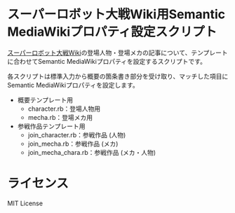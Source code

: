 # スーパーロボット大戦Wiki用Semantic MediaWikiプロパティ設定スクリプト

[スーパーロボット大戦Wiki](https://srw.wiki.cre.jp/wiki/)の登場人物・登場メカの記事について、テンプレートに合わせてSemantic MediaWikiプロパティを設定するスクリプトです。

各スクリプトは標準入力から概要の箇条書き部分を受け取り、マッチした項目にSemantic MediaWikiプロパティを設定します。

* 概要テンプレート用
    * character.rb：登場人物用
    * mecha.rb：登場メカ用
* 参戦作品テンプレート用
    * join\_character.rb：参戦作品 (人物)
    * join\_mecha.rb：参戦作品 (メカ)
    * join\_mecha\_chara.rb：参戦作品 (メカ・人物)

# ライセンス
MIT License
